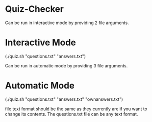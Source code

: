 # Quiz-Checker
Can be run in interactive mode by providing 2 file arguments.
# Interactive Mode
(./quiz.sh "questions.txt" "answers.txt")

Can be run in automatic mode by providing 3 file arguments.
# Automatic Mode
(./quiz.sh "questions.txt" "answers.txt" "ownanswers.txt")

file text format should be the same as they currently are if you want to change its contents. The questions.txt file can be any text format.
